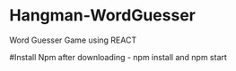 # Hangman-WordGuesser
Word Guesser Game using REACT

#Install Npm after downloading - npm install 
                              and npm start
